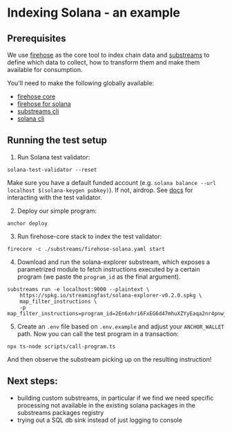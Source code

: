 # Indexing Solana - an example

## Prerequisites

We use [firehose](https://thegraph.com/docs/en/firehose/) as the core tool to index chain data and [substreams](https://thegraph.com/docs/en/substreams/) to define which data to collect, how to transform them and make them available for consumption.

You'll need to make the following globally available:

* [firehose core](https://github.com/streamingfast/firehose-core/releases)
* [firehose for solana](https://github.com/streamingfast/firehose-solana/releases)
* [substreams cli](https://substreams.streamingfast.io/documentation/consume/installing-the-cli)
* [solana cli](https://docs.solanalabs.com/cli/install)

## Running the test setup

1. Run Solana test validator:

```solana-test-validator --reset```

Make sure you have a default funded account (e.g. `solana balance --url localhost $(solana-keygen pubkey)`). If not, airdrop. See [docs](https://solana.com/developers/guides/getstarted/solana-test-validator) for interacting with the test validator.

2. Deploy our simple program:

```anchor deploy```

3. Run firehose-core stack to index the test validator:

```firecore -c ./substreams/firehose-solana.yaml start```

4. Download and run the solana-explorer substream, which exposes a parametrized module to fetch instructions executed by a certain program (we paste the `program_id` as the final argument).

```
substreams run -e localhost:9000 --plaintext \
    https://spkg.io/streamingfast/solana-explorer-v0.2.0.spkg \
    map_filter_instructions \
    -p map_filter_instructions=program_id=2En6xhri6FxEG6d47mhuXZYyEaqa2nr4pnwjfjpWdDkE
```

5. Create an `.env` file based on `.env.example` and adjust your `ANCHOR_WALLET` path. Now you can call the test program in a transaction:

```npx ts-node scripts/call-program.ts```

And then observe the substream picking up on the resulting instruction!

## Next steps:

* building custom substreams, in particular if we find we need specific processing not available in the existing solana packages in the substreams packages registry
* trying out a SQL db sink instead of just logging to console